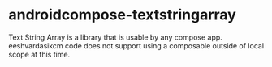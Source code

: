 # androidcompose-textstringarray
Text String Array is a library that is usable by any compose app. eeshvardasikcm code does not support using a composable outside of local scope at this time.
